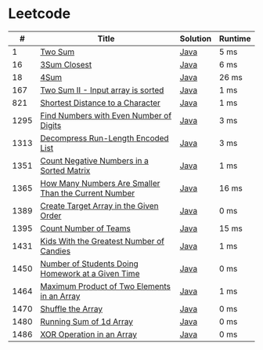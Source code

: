 # Leetcode

| # | Title | Solution | Runtime |
|---| ----- | -------- | ------- |
|1|[ Two Sum](https://leetcode.com/problems/two-sum/)|[Java](./solutions/1.%20Two%20Sum.java)|5 ms|
|16|[ 3Sum Closest](https://leetcode.com/problems/3sum-closest/)|[Java](./solutions/16.%203Sum%20Closest.java)|6 ms|
|18|[ 4Sum](https://leetcode.com/problems/4sum/)|[Java](./solutions/18.%204Sum.java)|26 ms|
|167|[ Two Sum II - Input array is sorted](https://leetcode.com/problems/two-sum-ii-input-array-is-sorted/)|[Java](./solutions/167.%20Two%20Sum%20II%20-%20Input%20array%20is%20sorted.java)|1 ms|
|821|[ Shortest Distance to a Character](https://leetcode.com/problems/shortest-distance-to-a-character/)|[Java](./solutions/821.%20Shortest%20Distance%20to%20a%20Character.java)|1 ms|
|1295|[ Find Numbers with Even Number of Digits](https://leetcode.com/problems/find-numbers-with-even-number-of-digits/)|[Java](./solutions/1295.%20Find%20Numbers%20with%20Even%20Number%20of%20Digits.java)|3 ms|
|1313|[ Decompress Run-Length Encoded List](https://leetcode.com/problems/decompress-run-length-encoded-list/)|[Java](./solutions/1313.%20Decompress%20Run-Length%20Encoded%20List.java)|3 ms|
|1351|[ Count Negative Numbers in a Sorted Matrix](https://leetcode.com/problems/count-negative-numbers-in-a-sorted-matrix/)|[Java](./solutions/1351.%20Count%20Negative%20Numbers%20in%20a%20Sorted%20Matrix.java)|1 ms|
|1365|[ How Many Numbers Are Smaller Than the Current Number](https://leetcode.com/problems/how-many-numbers-are-smaller-than-the-current-number/)|[Java](./solutions/1365.%20How%20Many%20Numbers%20Are%20Smaller%20Than%20the%20Current%20Number.java)|16 ms|
|1389|[ Create Target Array in the Given Order](https://leetcode.com/problems/create-target-array-in-the-given-order/)|[Java](./solutions/1389.%20Create%20Target%20Array%20in%20the%20Given%20Order.java)|0 ms|
|1395|[ Count Number of Teams](https://leetcode.com/problems/count-number-of-teams/)|[Java](./solutions/1395.%20Count%20Number%20of%20Teams.java)|15 ms|
|1431|[ Kids With the Greatest Number of Candies](https://leetcode.com/problems/kids-with-the-greatest-number-of-candies/)|[Java](./solutions/1431.%20Kids%20With%20the%20Greatest%20Number%20of%20Candies.java)|1 ms|
|1450|[ Number of Students Doing Homework at a Given Time](https://leetcode.com/problems/number-of-students-doing-homework-at-a-given-time/)|[Java](./solutions/1450.%20Number%20of%20Students%20Doing%20Homework%20at%20a%20Given%20Time.java)|0 ms|
|1464|[ Maximum Product of Two Elements in an Array](https://leetcode.com/problems/maximum-product-of-two-elements-in-an-array/)|[Java](./solutions/1464.%20Maximum%20Product%20of%20Two%20Elements%20in%20an%20Array.java)|1 ms|
|1470|[ Shuffle the Array](https://leetcode.com/problems/shuffle-the-array/)|[Java](./solutions/1470.%20Shuffle%20the%20Array.java)|0 ms|
|1480|[ Running Sum of 1d Array](https://leetcode.com/problems/running-sum-of-1d-array/)|[Java](./solutions/1480.%20Running%20Sum%20of%201d%20Array.java)|0 ms|
|1486|[ XOR Operation in an Array](https://leetcode.com/problems/xor-operation-in-an-array/)|[Java](./solutions/1486.%20XOR%20Operation%20in%20an%20Array.java)|0 ms|
